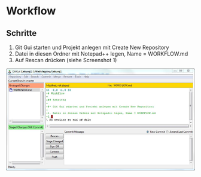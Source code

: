 # Workflow

## Schritte

1. Git Gui starten und Projekt anlegen mit Create New Repository
1. Datei in diesen Ordner mit Notepad++ legen, Name = WORKFLOW.md
1. Auf Rescan drücken (siehe Screenshot 1)

![Screenshot 1](Screenshot1.JPG)
